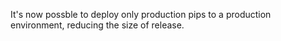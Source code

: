 It's now possble to deploy only production pips to a production environment, reducing the size of release.

